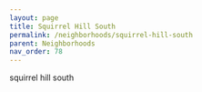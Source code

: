 ```yaml
---
layout: page
title: Squirrel Hill South 
permalink: /neighborhoods/squirrel-hill-south
parent: Neighborhoods
nav_order: 78
---
```


squirrel hill south